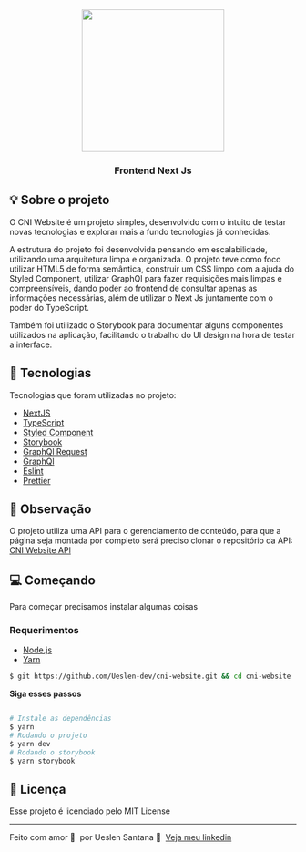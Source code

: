 

<div align="center">
    <img src="https://user-images.githubusercontent.com/65665108/130161952-4d51b054-9995-4353-b72f-9935c3e690ff.png" width="250"/>

</div>

<h3 align="center">
  Frontend Next Js
</h3>

## :bulb: Sobre o projeto
O CNI Website é um projeto simples, desenvolvido com o intuito de testar novas tecnologias e explorar mais a fundo tecnologias já conhecidas.

A estrutura do projeto foi desenvolvida pensando em escalabilidade, utilizando uma arquitetura limpa e organizada. O projeto teve como foco utilizar HTML5 de forma semântica, construir um CSS limpo com a ajuda do Styled Component, utilizar GraphQl para fazer requisições mais limpas e compreensíveis, dando poder ao frontend de consultar apenas as informações necessárias, além de utilizar o Next Js juntamente com o poder do TypeScript.

Também foi utilizado o Storybook para documentar alguns componentes utilizados na aplicação, facilitando o trabalho do UI design na hora de testar a interface.

## 🚀 Tecnologias

Tecnologias que foram utilizadas no projeto:

- [NextJS](https://nextjs.org/)
- [TypeScript](https://www.typescriptlang.org/)
- [Styled Component](https://storybook.js.org/)
- [Storybook](https://styled-components.com/)
- [GraphQl Request](https://www.npmjs.com/package/graphql-request)
- [GraphQl](https://graphql.org/)
- [Eslint](https://eslint.org/)
- [Prettier](https://prettier.io/)

## 👀 Observação

O projeto utiliza uma API para o gerenciamento de conteúdo, para que a página seja montada por completo será preciso clonar o repositório da API: [CNI Website APl](https://github.com/Ueslen-dev/cni-website-api)


## 💻 Começando
Para começar precisamos instalar algumas coisas

### Requerimentos

- [Node.js](https://nodejs.org/en/)
- [Yarn](https://classic.yarnpkg.com/)


```bash
$ git https://github.com/Ueslen-dev/cni-website.git && cd cni-website
```

**Siga esses passos**
```bash

# Instale as dependências
$ yarn
# Rodando o projeto
$ yarn dev
# Rodando o storybook
$ yarn storybook
```
## 📝 Licença

Esse projeto é licenciado pelo MIT License

---

Feito com amor 💙&nbsp; por Ueslen Santana 👋 &nbsp;[Veja meu linkedin](https://www.linkedin.com/in/ueslen-santos)
